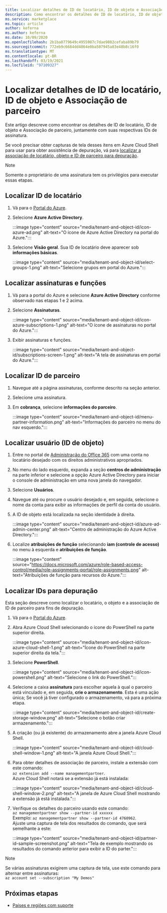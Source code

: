 ```yaml
---
title: Localizar detalhes de ID de locatário, ID de objeto e Associação de parceiro no Azure Marketplace
description: Como encontrar os detalhes de ID de locatário, ID de objeto e Associação de parceiro de uma ID de assinatura no Azure Marketplace.
ms.service: marketplace
ms.topic: article
author: keferna
ms.author: keferna
ms.date: 10/09/2020
ms.openlocfilehash: 2b1ba0779649c4955987c7dae9802cefaba89b79
ms.sourcegitcommit: 772eb9c6684dd4864e0ba507945a83e48b8c16f0
ms.translationtype: MT
ms.contentlocale: pt-BR
ms.lasthandoff: 03/19/2021
ms.locfileid: "97109327"
---
```

# <a name="find-tenant-id-object-id-and-partner-association-details"></a>Localizar detalhes de ID de locatário, ID de objeto e Associação de parceiro

Este artigo descreve como encontrar os detalhes de ID de locatário, ID de objeto e Associação de parceiro, juntamente com suas respectivas IDs de assinatura.

Se você precisar obter capturas de tela desses itens em Azure Cloud Shell para usar para obter assistência de depuração, vá para [localizar a associação de locatário, objeto e ID de parceiro para depuração](#find-ids-for-debugging).

>[!Note]
> Somente o proprietário de uma assinatura tem os privilégios para executar essas etapas.

## <a name="find-tenant-id"></a>Localizar ID de locatário

1. Vá para o [Portal do Azure](https://ms.portal.azure.com/).
2. Selecione **Azure Active Directory**.

    :::image type="content" source="media/tenant-and-object-id/icon-azure-ad.png" alt-text="O ícone de Azure Active Directory na portal do Azure.":::

3. Selecione **Visão geral**. Sua ID de locatário deve aparecer sob **informações básicas**.

    :::image type="content" source="media/tenant-and-object-id/select-groups-1.png" alt-text="Selecione grupos em portal do Azure.":::

## <a name="find-subscriptions-and-roles"></a>Localizar assinaturas e funções

1. Vá para a portal do Azure e selecione **Azure Active Directory** conforme observado nas etapas 1 e 2 acima.
2. Selecione **Assinaturas**.

    :::image type="content" source="media/tenant-and-object-id/icon-azure-subscriptions-1.png" alt-text="O ícone de assinaturas no portal do Azure.":::

3. Exibir assinaturas e funções.

    :::image type="content" source="media/tenant-and-object-id/subscriptions-screen-1.png" alt-text="A tela de assinaturas em portal do Azure.":::

## <a name="find-partner-id"></a>Localizar ID de parceiro

1. Navegue até a página assinaturas, conforme descrito na seção anterior.
2. Selecione uma assinatura.
3. Em **cobrança**, selecione **informações do parceiro**.

    :::image type="content" source="media/tenant-and-object-id/menu-partner-information.png" alt-text="Informações do parceiro no menu do nav esquerdo.":::

## <a name="find-user-object-id"></a>Localizar usuário (ID de objeto)

1. Entre no portal de [Administração do Office 365](https://portal.office.com/adminportal/home) com uma conta no locatário desejado com os direitos administrativos apropriados.
2. No menu do lado esquerdo, expanda a seção **centros de administração** na parte inferior e selecione a opção Azure Active Directory para iniciar o console de administração em uma nova janela do navegador.
3. Selecione **Usuários**.
4. Navegue até ou procure o usuário desejado e, em seguida, selecione o nome da conta para exibir as informações de perfil da conta do usuário.
5. A ID de objeto está localizada na seção identidade à direita.

    :::image type="content" source="media/tenant-and-object-id/azure-ad-admin-center.png" alt-text="Centro de administração do Azure Active Directory.":::

6. Localize **atribuições de função** selecionando **iam (controle de acesso)** no menu à esquerda e **atribuições de função**.

    :::image type="content" source="https://docs.microsoft.com/azure/role-based-access-control/media/role-assignments-portal/role-assignments.png" alt-text="Atribuições de função para recursos do Azure.":::

## <a name="find-ids-for-debugging"></a>Localizar IDs para depuração

Esta seção descreve como localizar o locatário, o objeto e a associação de ID de parceiro para fins de depuração.

1. Vá para o [Portal do Azure](https://ms.portal.azure.com/).
2. Abra Azure Cloud Shell selecionando o ícone do PowerShell na parte superior direita.

    :::image type="content" source="media/tenant-and-object-id/icon-azure-cloud-shell-1.png" alt-text="Ícone do PowerShell na parte superior direita da tela.":::

3. Selecione **PowerShell**.

    :::image type="content" source="media/tenant-and-object-id/icon-powershell.png" alt-text="Selecione o link do PowerShell.":::

4. Selecione a caixa **assinatura** para escolher aquela à qual o parceiro está vinculado e, em seguida, **crie o armazenamento**. Esta é uma ação única; Se você já tiver configurado o armazenamento, vá para a próxima etapa.

    :::image type="content" source="media/tenant-and-object-id/create-storage-window.png" alt-text="Selecione o botão criar armazenamento.":::

5. A criação (ou já existente) do armazenamento abre a janela Azure Cloud Shell.

    :::image type="content" source="media/tenant-and-object-id/cloud-shell-window-1.png" alt-text="A janela Azure Cloud Shell.":::

6. Para obter detalhes de associação de parceiro, instale a extensão com este comando:<br>`az extension add --name managementpartner`.<br>Azure Cloud Shell notará se a extensão já está instalada:

    :::image type="content" source="media/tenant-and-object-id/cloud-shell-window-2.png" alt-text="A janela de Azure Cloud Shell mostrando a extensão já está instalada.":::

7. Verifique os detalhes do parceiro usando este comando:<br>`az managementpartner show --partner-id xxxxxx`<br>Exemplo: `az managementpartner show --partner-id 4760962`.<br>Ajuste uma captura de tela dos resultados do comando, que será semelhante a este:

    :::image type="content" source="media/tenant-and-object-id/partner-id-sample-screenshot.png" alt-text="Tela de exemplo mostrando os resultados do comando anterior para exibir a ID do parter.":::

>[!NOTE]
>Se várias assinaturas exigirem uma captura de tela, use este comando para alternar entre assinaturas:<br>`az account set --subscription "My Demos"`

## <a name="next-steps"></a>Próximas etapas

- [Países e regiões com suporte](sell-from-countries.md)